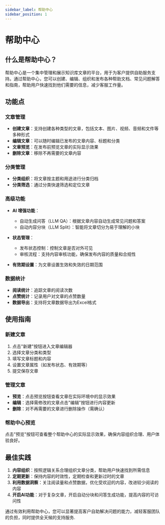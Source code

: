 ```yaml
---
sidebar_label: 帮助中心
sidebar_position: 1
---
```


# 帮助中心

## 什么是帮助中心？

帮助中心是一个集中管理和展示知识库文章的平台，用于为客户提供自助服务支持。通过帮助中心，您可以创建、编辑、组织和发布各种帮助文档、常见问题解答和指南，帮助用户快速找到他们需要的信息，减少客服工作量。

## 功能点

### 文章管理

- **创建文章**：支持创建各种类型的文章，包括文本、图片、视频、音频和文件等多种形式
- **编辑文章**：可以随时编辑已发布的文章内容、标题和分类
- **文章预览**：在发布前预览文章的实际显示效果
- **删除文章**：移除不再需要的文章内容

### 分类管理

- **分类组织**：将文章按主题和用途进行分类归档
- **分类筛选**：通过分类快速筛选和定位文章

### 高级功能

- **AI 增强功能**：
  - 自动生成问答（LLM QA）：根据文章内容自动生成常见问题和答案
  - 自动内容分块（LLM Split）：智能将文章切分为易于理解的小块

- **状态管理**：
  - 发布状态控制：控制文章是否对外可见
  - 审核流程：支持内容审核功能，确保发布内容的质量和合规性

- **有效期设置**：为文章设置生效和失效的日期范围

### 数据统计

- **阅读统计**：追踪文章的阅读次数
- **点赞统计**：记录用户对文章的点赞数量
- **数据导出**：支持将文章数据导出为Excel格式

## 使用指南

### 新建文章

1. 点击"新建"按钮进入文章编辑器
2. 选择文章分类和类型
3. 填写文章标题和内容
4. 设置文章属性（如发布状态、有效期等）
5. 提交保存文章

### 管理文章

- **预览**：点击预览按钮查看文章在实际环境中的显示效果
- **编辑**：选择需修改的文章点击"编辑"按钮进行内容更新
- **删除**：对不再需要的文章进行删除操作（需确认）

### 帮助中心预览

点击"预览"按钮可查看整个帮助中心的实际显示效果，确保内容组织合理、用户体验良好。

## 最佳实践

1. **内容组织**：按照逻辑关系合理组织文章分类，帮助用户快速找到所需信息
2. **定期更新**：保持内容的时效性，定期检查和更新过时的文章
3. **利用数据洞察**：关注阅读量和点赞数据，优化受欢迎的内容，改进较少阅读的内容
4. **开启AI功能**：对于复杂文章，开启自动分块和问答生成功能，提高内容的可访问性

通过有效利用帮助中心，您可以显著提高客户自助解决问题的能力，减轻客服团队的负担，同时提供全天候的支持服务.
